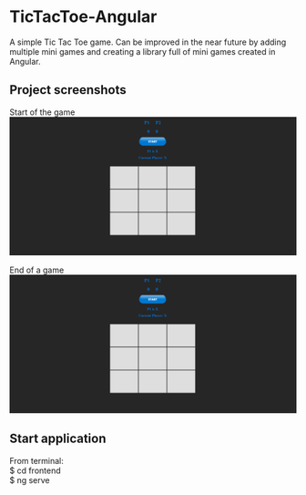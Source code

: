# TicTacToe-Angular

A simple Tic Tac Toe game. Can be improved in the near future by adding multiple mini games and creating a library full of mini games created in Angular.

## Project screenshots

Start of the game
![After adding some tasks](/frontend/src/assets/images/readme1.jpg?raw=true "Start of the game")

End of a game
![After adding some tasks](/frontend/src/assets/images/readme1.jpg?raw=true "End of a game")

## Start application

From terminal:  
$ cd frontend  
$ ng serve
